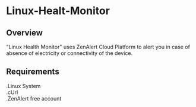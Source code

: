 Linux-Healt-Monitor
===================


## Overview

"Linux Health Monitor" uses ZenAlert Cloud Platform to alert you in case of absence of electricity or connectivity of the device.


## Requirements

.Linux System<br/>
.cUrl <br/>
.ZenAlert free account<br/>
